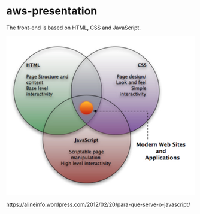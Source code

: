 # aws-presentation

The front-end is based on HTML, CSS and JavaScript.

![image](https://github.com/wpi-cs-cloudcomputing-bookreviewsystem/aws-presentation/blob/wli/html_JavaScript_CSS.png)

https://alineinfo.wordpress.com/2012/02/20/para-que-serve-o-javascript/
